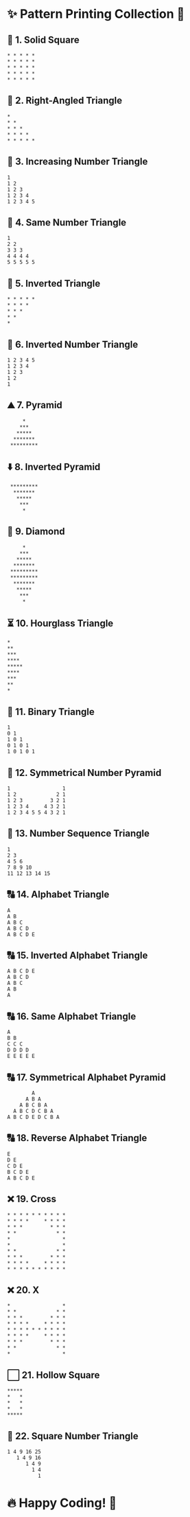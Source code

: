 # ✨ Pattern Printing Collection 🚀
## 🔷 1. Solid Square

    * * * * *
    * * * * *
    * * * * *
    * * * * *
    * * * * *

## 🔶 2. Right-Angled Triangle
    
    *
    * *
    * * *
    * * * *
    * * * * *

## 🔢 3. Increasing Number Triangle

    1
    1 2
    1 2 3
    1 2 3 4
    1 2 3 4 5

## 🔢 4. Same Number Triangle

    1
    2 2
    3 3 3
    4 4 4 4
    5 5 5 5 5

## 🔽 5. Inverted Triangle
 
    * * * * *
    * * * *
    * * *
    * *
    *

## 🔽 6. Inverted Number Triangle

    1 2 3 4 5
    1 2 3 4
    1 2 3
    1 2
    1

## ⛰️ 7. Pyramid

         *
        ***
       *****
      *******
     *********

## ⬇️ 8. Inverted Pyramid

     *********
      *******
       *****
        ***
         *

## 💎 9. Diamond

         *
        ***
       *****
      *******
     *********
     *********
      *******
       *****
        ***
         *

## ⏳ 10. Hourglass Triangle

    *
    **
    ***
    ****
    *****
    ****
    ***
    **
    *

## 🔢 11. Binary Triangle

    1
    0 1
    1 0 1
    0 1 0 1
    1 0 1 0 1

## 🔷 12. Symmetrical Number Pyramid

    1                 1
    1 2             2 1
    1 2 3         3 2 1
    1 2 3 4     4 3 2 1
    1 2 3 4 5 5 4 3 2 1

## 🔢 13. Number Sequence Triangle

    1
    2 3
    4 5 6
    7 8 9 10
    11 12 13 14 15

## 🔠 14. Alphabet Triangle

    A
    A B
    A B C
    A B C D
    A B C D E

## 🔠 15. Inverted Alphabet Triangle

    A B C D E
    A B C D
    A B C
    A B
    A

## 🔠 16. Same Alphabet Triangle

    A
    B B
    C C C
    D D D D
    E E E E E

## 🔠 17. Symmetrical Alphabet Pyramid

            A
          A B A
        A B C B A
      A B C D C B A
    A B C D E D C B A


## 🔠 18. Reverse Alphabet Triangle

    E
    D E
    C D E
    B C D E
    A B C D E

## ❌ 19. Cross

    * * * * * * * * * *
    * * * *     * * * *
    * * *         * * *
    * *             * *
    *                 *
    *                 *
    * *             * *
    * * *         * * *
    * * * *     * * * *
    * * * * * * * * * *

## ❌ 20. X

    *                 *
    * *             * *
    * * *         * * *
    * * * *     * * * *
    * * * * * * * * * *
    * * * *     * * * *
    * * *         * * *
    * *             * *
    *                 *

## ⬜ 21. Hollow Square

    *****
    *   *
    *   *
    *   *
    *****

## 🔢 22. Square Number Triangle

    1 4 9 16 25
       1 4 9 16
          1 4 9
            1 4
              1

# 🔥 Happy Coding! 🚀

